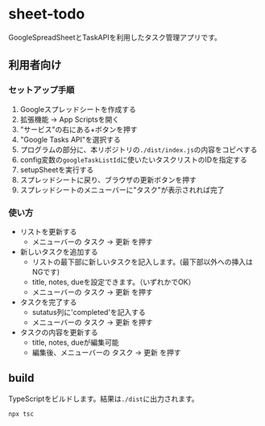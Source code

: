 # sheet-todo
GoogleSpreadSheetとTaskAPIを利用したタスク管理アプリです。

## 利用者向け
### セットアップ手順
1. Googleスプレッドシートを作成する
1. 拡張機能 → App Scriptsを開く
1. "サービス"の右にある+ボタンを押す
1. "Google Tasks API"を選択する
1. プログラムの部分に、本リポジトリの`./dist/index.js`の内容をコピペする
1. config変数の`googleTaskListId`に使いたいタスクリストのIDを指定する
1. setupSheetを実行する
1. スプレッドシートに戻り、ブラウザの更新ボタンを押す
1. スプレッドシートのメニューバーに"タスク"が表示されれば完了

### 使い方
- リストを更新する
  - メニューバーの タスク → 更新 を押す
- 新しいタスクを追加する
  - リストの最下部に新しいタスクを記入します。(最下部以外への挿入はNGです)
  - title, notes, dueを設定できます。（いずれかでOK）
  - メニューバーの タスク → 更新 を押す
- タスクを完了する
  - sutatus列に'completed'を記入する
  - メニューバーの タスク → 更新 を押す
- タスクの内容を更新する
  - title, notes, dueが編集可能
  - 編集後、メニューバーの タスク → 更新 を押す

## build
TypeScriptをビルドします。結果は`./dist`に出力されます。
```
npx tsc
```